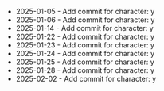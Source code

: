 - 2025-01-05 - Add commit for character: y
- 2025-01-06 - Add commit for character: y
- 2025-01-14 - Add commit for character: y
- 2025-01-22 - Add commit for character: y
- 2025-01-23 - Add commit for character: y
- 2025-01-24 - Add commit for character: y
- 2025-01-25 - Add commit for character: y
- 2025-01-28 - Add commit for character: y
- 2025-02-02 - Add commit for character: y

